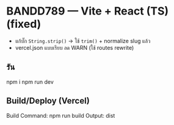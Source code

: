 # BANDD789 — Vite + React (TS) (fixed)
- แก้บั๊ก `String.strip()` → ใช้ `trim()` + normalize slug แล้ว
- vercel.json แบบเรียบ ลด WARN (ใช้ routes rewrite)

## รัน
npm i
npm run dev

## Build/Deploy (Vercel)
Build Command: npm run build
Output: dist
